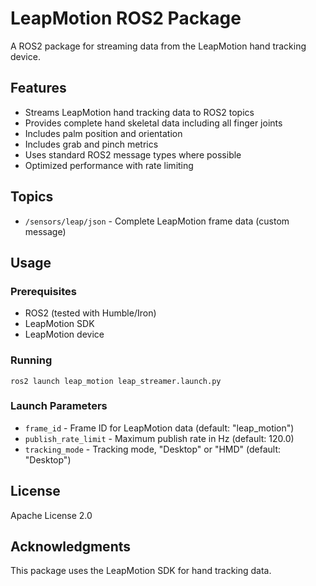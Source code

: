 # LeapMotion ROS2 Package

A ROS2 package for streaming data from the LeapMotion hand tracking device.

## Features

- Streams LeapMotion hand tracking data to ROS2 topics
- Provides complete hand skeletal data including all finger joints
- Includes palm position and orientation
- Includes grab and pinch metrics
- Uses standard ROS2 message types where possible
- Optimized performance with rate limiting

## Topics

- `/sensors/leap/json` - Complete LeapMotion frame data (custom message)

## Usage

### Prerequisites

- ROS2 (tested with Humble/Iron)
- LeapMotion SDK
- LeapMotion device

<!-- ### Building

```
cd ~/ros2_ws/src
git clone https://github.com/user/collaborice_leap_streamer.git
cd ..
colcon build --packages-select leap_interfaces collaborice_leap_streamer
source install/setup.bash
``` -->

### Running

```
ros2 launch leap_motion leap_streamer.launch.py
```

### Launch Parameters

- `frame_id` - Frame ID for LeapMotion data (default: "leap_motion")
- `publish_rate_limit` - Maximum publish rate in Hz (default: 120.0)
- `tracking_mode` - Tracking mode, "Desktop" or "HMD" (default: "Desktop")

## License

Apache License 2.0

## Acknowledgments

This package uses the LeapMotion SDK for hand tracking data.

<!-- colcon build --packages-select collaborice_leap_mockup

source install/setup.bash

ros2 run collaborice_leap_mockup talker
 -->
